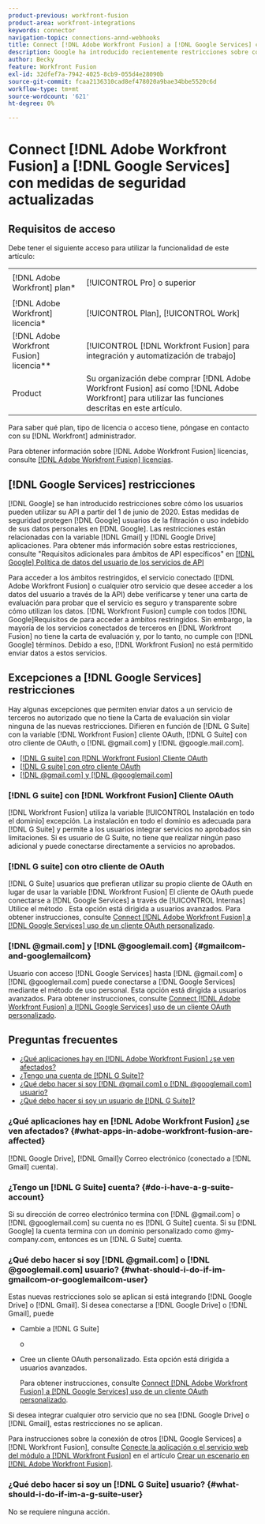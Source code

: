 ```yaml
---
product-previous: workfront-fusion
product-area: workfront-integrations
keywords: connector
navigation-topic: connections-annd-webhooks
title: Connect [!DNL Adobe Workfront Fusion] a [!DNL Google Services] con medidas de seguridad actualizadas
description: Google ha introducido recientemente restricciones sobre cómo los usuarios pueden utilizar su API. Este artículo describe cómo conectar [!DNL Adobe Workfront Fusion] a Google, teniendo en cuenta estas medidas de seguridad de actualización.
author: Becky
feature: Workfront Fusion
exl-id: 32dfef7a-7942-4025-8cb9-055d4e28090b
source-git-commit: fcaa2136310cad8ef478020a9bae34bbe5520c6d
workflow-type: tm+mt
source-wordcount: '621'
ht-degree: 0%

---
```


# Connect [!DNL Adobe Workfront Fusion] a [!DNL Google Services] con medidas de seguridad actualizadas

## Requisitos de acceso

Debe tener el siguiente acceso para utilizar la funcionalidad de este artículo:

<table style="table-layout:auto">
 <col> 
 <col> 
 <tbody> 
  <tr> 
   <td role="rowheader">[!DNL Adobe Workfront] plan*</td> 
   <td> <p>[!UICONTROL Pro] o superior</p> </td> 
  </tr> 
  <tr data-mc-conditions=""> 
   <td role="rowheader">[!DNL Adobe Workfront] licencia*</td> 
   <td> <p>[!UICONTROL Plan], [!UICONTROL Work]</p> </td> 
  </tr> 
  <tr> 
   <td role="rowheader">[!DNL Adobe Workfront Fusion] licencia**</td> 
   <td> <p>[!UICONTROL [!DNL Workfront Fusion] para integración y automatización de trabajo] </p> </td> 
  </tr> 
  <tr> 
   <td role="rowheader">Product</td> 
   <td>Su organización debe comprar [!DNL Adobe Workfront Fusion] así como [!DNL Adobe Workfront] para utilizar las funciones descritas en este artículo.</td> 
  </tr> 
 </tbody> 
</table>

Para saber qué plan, tipo de licencia o acceso tiene, póngase en contacto con su [!DNL Workfront] administrador.

Para obtener información sobre [!DNL Adobe Workfront Fusion] licencias, consulte [[!DNL Adobe Workfront Fusion] licencias](../../workfront-fusion/get-started/license-automation-vs-integration.md).

## [!DNL Google Services] restricciones

[!DNL Google] se han introducido restricciones sobre cómo los usuarios pueden utilizar su API a partir del 1 de junio de 2020. Estas medidas de seguridad protegen [!DNL Google] usuarios de la filtración o uso indebido de sus datos personales en [!DNL Google]. Las restricciones están relacionadas con la variable [!DNL Gmail] y [!DNL Google Drive] aplicaciones. Para obtener más información sobre estas restricciones, consulte &quot;Requisitos adicionales para ámbitos de API específicos&quot; en [[!DNL Google] Política de datos del usuario de los servicios de API](https://developers.google.com/terms/api-services-user-data-policy#additional_requirements_for_specific_api_scopes)

Para acceder a los ámbitos restringidos, el servicio conectado ([!DNL Adobe Workfront Fusion] o cualquier otro servicio que desee acceder a los datos del usuario a través de la API) debe verificarse y tener una carta de evaluación para probar que el servicio es seguro y transparente sobre cómo utilizan los datos. [!DNL Workfront Fusion] cumple con todos [!DNL Google]Requisitos de para acceder a ámbitos restringidos. Sin embargo, la mayoría de los servicios conectados de terceros en [!DNL Workfront Fusion] no tiene la carta de evaluación y, por lo tanto, no cumple con [!DNL Google] términos. Debido a eso, [!DNL Workfront Fusion] no está permitido enviar datos a estos servicios.

## Excepciones a [!DNL Google Services] restricciones

Hay algunas excepciones que permiten enviar datos a un servicio de terceros no autorizado que no tiene la Carta de evaluación sin violar ninguna de las nuevas restricciones. Difieren en función de [!DNL G Suite] con la variable [!DNL Workfront Fusion] cliente OAuth, [!DNL G Suite] con otro cliente de OAuth, o [!DNL @gmail.com] y [!DNL @google.mail.com].

* [[!DNL G suite] con [!DNL Workfront Fusion] Cliente OAuth](#g-suite-with-workfront-fusion-oauth-client)
* [[!DNL G suite] con otro cliente OAuth](#g-suite-with-another-oauth-client)
* [[!DNL @gmail.com] y [!DNL @googlemail.com]](#gmailcom-and-googlemailcom)

### [!DNL G suite] con [!DNL Workfront Fusion] Cliente OAuth

[!DNL Workfront Fusion] utiliza la variable [!UICONTROL Instalación en todo el dominio] excepción. La instalación en todo el dominio es adecuada para [!DNL G Suite] y permite a los usuarios integrar servicios no aprobados sin limitaciones. Si es usuario de G Suite, no tiene que realizar ningún paso adicional y puede conectarse directamente a servicios no aprobados.

### [!DNL G suite] con otro cliente de OAuth

[!DNL G Suite] usuarios que prefieran utilizar su propio cliente de OAuth en lugar de usar la variable [!DNL Workfront Fusion] El cliente de OAuth puede conectarse a [!DNL Google Services] a través de [!UICONTROL Internas] Utilice el método . Esta opción está dirigida a usuarios avanzados. Para obtener instrucciones, consulte [Connect [!DNL Adobe Workfront Fusion] a [!DNL Google Services] uso de un cliente OAuth personalizado](../../workfront-fusion/connections/connect-fusion-to-google-using-oauth.md).

### [!DNL @gmail.com] y [!DNL @googlemail.com] {#gmailcom-and-googlemailcom}

Usuario con acceso [!DNL Google Services] hasta [!DNL @gmail.com] o [!DNL @googlemail.com] puede conectarse a [!DNL Google Services] mediante el método de uso personal. Esta opción está dirigida a usuarios avanzados. Para obtener instrucciones, consulte [Connect [!DNL Adobe Workfront Fusion] a [!DNL Google Services] uso de un cliente OAuth personalizado](../../workfront-fusion/connections/connect-fusion-to-google-using-oauth.md).

## Preguntas frecuentes

* [¿Qué aplicaciones hay en [!DNL Adobe Workfront Fusion] ¿se ven afectados?](#what-apps-in-adobe-workfront-fusion-are-affected)
* [¿Tengo una cuenta de [!DNL G Suite]?](#do-i-have-a-g-suite-account)
* [¿Qué debo hacer si soy [!DNL @gmail.com] o [!DNL @googlemail.com] usuario?](#what-should-i-do-if-im-gmailcom-or-googlemailcom-user)
* [¿Qué debo hacer si soy un usuario de [!DNL G Suite]?](#what-should-i-do-if-im-a-g-suite-user)

### ¿Qué aplicaciones hay en [!DNL Adobe Workfront Fusion] ¿se ven afectados? {#what-apps-in-adobe-workfront-fusion-are-affected}

[!DNL Google Drive], [!DNL Gmail]y Correo electrónico (conectado a [!DNL Gmail] cuenta).

### ¿Tengo un [!DNL G Suite] cuenta? {#do-i-have-a-g-suite-account}

Si su dirección de correo electrónico termina con [!DNL @gmail.com] o [!DNL @googlemail.com] su cuenta no es [!DNL G Suite] cuenta. Si su [!DNL Google] la cuenta termina con un dominio personalizado como @my-company.com, entonces es un [!DNL G Suite] cuenta.

### ¿Qué debo hacer si soy [!DNL @gmail.com] o [!DNL @googlemail.com] usuario? {#what-should-i-do-if-im-gmailcom-or-googlemailcom-user}

Estas nuevas restricciones solo se aplican si está integrando [!DNL Google Drive] o [!DNL Gmail]. Si desea conectarse a [!DNL Google Drive] o [!DNL Gmail], puede

* Cambie a [!DNL G Suite]

   o

* Cree un cliente OAuth personalizado. Esta opción está dirigida a usuarios avanzados.

   Para obtener instrucciones, consulte [Connect [!DNL Adobe Workfront Fusion] a [!DNL Google Services] uso de un cliente OAuth personalizado](../../workfront-fusion/connections/connect-fusion-to-google-using-oauth.md).

Si desea integrar cualquier otro servicio que no sea [!DNL Google Drive] o [!DNL Gmail], estas restricciones no se aplican.

Para instrucciones sobre la conexión de otros [!DNL Google Services] a [!DNL Workfront Fusion], consulte [Conecte la aplicación o el servicio web del módulo a [!DNL Workfront Fusion]](../../workfront-fusion/scenarios/create-a-scenario.md#connect) en el artículo [Crear un escenario en [!DNL Adobe Workfront Fusion]](../../workfront-fusion/scenarios/create-a-scenario.md).

### ¿Qué debo hacer si soy un [!DNL G Suite] usuario? {#what-should-i-do-if-im-a-g-suite-user}

No se requiere ninguna acción.
